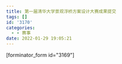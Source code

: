 ```yaml
---
title: 第一届清华大学景观浮桥方案设计大赛成果提交
tags: []
id: '3170'
categories:
  - - 赛事
date: 2022-01-29 19:05:21
---
```


\[forminator\_form id="3169"\]